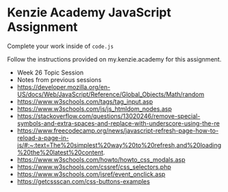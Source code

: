 # Kenzie Academy JavaScript Assignment

Complete your work inside of `code.js`

Follow the instructions provided on my.kenzie.academy for this assignment.
- Week 26 Topic Session 
- Notes from previous sessions
- https://developer.mozilla.org/en-US/docs/Web/JavaScript/Reference/Global_Objects/Math/random
- https://www.w3schools.com/tags/tag_input.asp
- https://www.w3schools.com/js/js_htmldom_nodes.asp
- https://stackoverflow.com/questions/13020246/remove-special-symbols-and-extra-spaces-and-replace-with-underscore-using-the-re
- https://www.freecodecamp.org/news/javascript-refresh-page-how-to-reload-a-page-in-js/#:~:text=The%20simplest%20way%20to%20refresh,and%20loading%20the%20latest%20content.
- https://www.w3schools.com/howto/howto_css_modals.asp
- https://www.w3schools.com/cssref/css_selectors.php
- https://www.w3schools.com/jsref/event_onclick.asp
- https://getcssscan.com/css-buttons-examples